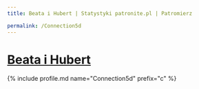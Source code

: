 ```yaml
---
title: Beata i Hubert | Statystyki patronite.pl | Patromierz

permalink: /Connection5d
---
```


# [Beata i Hubert](https://patronite.pl/Connection5d)

{% include profile.md name="Connection5d" prefix="c" %}
